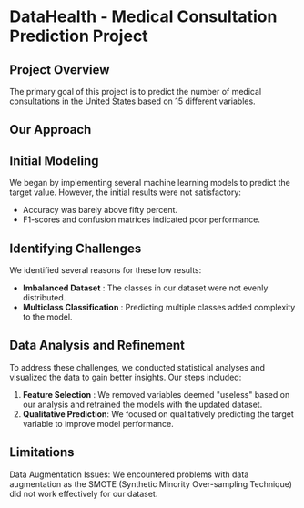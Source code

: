 # DataHealth - Medical Consultation Prediction Project

Project Overview
--

The primary goal of this project is to predict the number of medical consultations in the United States based on 15 different variables.

Our Approach
--

## Initial Modeling

We began by implementing several machine learning models to predict the target value. However, the initial results were not satisfactory:

- Accuracy was barely above fifty percent.
- F1-scores and confusion matrices indicated poor performance.

## Identifying Challenges

We identified several reasons for these low results:

- **Imbalanced Dataset** : The classes in our dataset were not evenly distributed.
- **Multiclass Classification** : Predicting multiple classes added complexity to the model.

## Data Analysis and Refinement

To address these challenges, we conducted statistical analyses and visualized the data to gain better insights. Our steps included:

1. **Feature Selection** : We removed variables deemed "useless" based on our analysis and retrained the models with the updated dataset.
2. **Qualitative Prediction**: We focused on qualitatively predicting the target variable to improve model performance.

## Limitations

Data Augmentation Issues: We encountered problems with data augmentation as the SMOTE (Synthetic Minority Over-sampling Technique) did not work effectively for our dataset.
